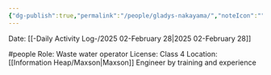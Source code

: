 ```yaml
---
{"dg-publish":true,"permalink":"/people/gladys-nakayama/","noteIcon":"","created":"2025-07-07T14:23:46.206-05:00"}
---
```


Date: [[-Daily Activity Log-/2025 02-February 28\|2025 02-February 28]]

#people 
Role: Waste water operator
License: Class 4 
Location: [[Information Heap/Maxson\|Maxson]]
Engineer by training and experience